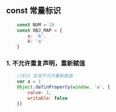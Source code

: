 ## const 常量标识
```js
    const NUM = 10
    const OBJ_MAP = {
        a: 'A',
        A: 'a'
    }
```
### 1. 不允许重复声明，重新赋值

```js
    //ES5 实现不允许重新赋值
    var a = 1
    Object.definProperty(window, 'a', {
        value: 1,
        writable: false
    })
```